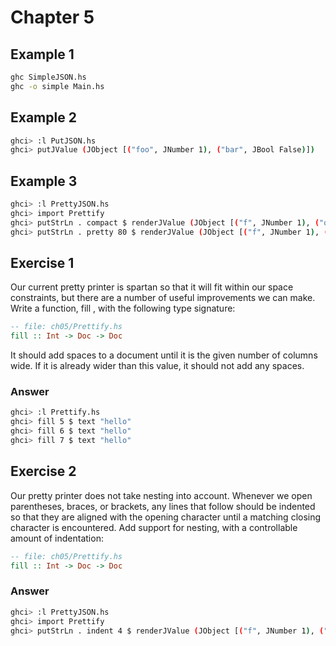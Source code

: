 # Chapter 5

## Example 1

```bash
ghc SimpleJSON.hs
ghc -o simple Main.hs
```

## Example 2

```bash
ghci> :l PutJSON.hs
ghci> putJValue (JObject [("foo", JNumber 1), ("bar", JBool False)])
```

## Example 3

```bash
ghci> :l PrettyJSON.hs
ghci> import Prettify
ghci> putStrLn . compact $ renderJValue (JObject [("f", JNumber 1), ("q", JBool True)])
ghci> putStrLn . pretty 80 $ renderJValue (JObject [("f", JNumber 1), ("q", JBool True)])
```

## Exercise 1

Our current pretty printer is spartan so that it will fit within our space constraints, but there are a number of useful improvements we can make. Write a function, fill , with the following type signature:

```haskell
-- file: ch05/Prettify.hs
fill :: Int -> Doc -> Doc
```

It should add spaces to a document until it is the given number of columns wide. If it is already wider than this value, it should not add any spaces.

### Answer

```bash
ghci> :l Prettify.hs
ghci> fill 5 $ text "hello"
ghci> fill 6 $ text "hello"
ghci> fill 7 $ text "hello"
```

## Exercise 2

Our pretty printer does not take nesting into account. Whenever we open parentheses, braces, or brackets, any lines that follow should be indented so that they are aligned with the opening character until a matching closing character is encountered. Add support for nesting, with a controllable amount of indentation: 

```haskell
-- file: ch05/Prettify.hs
fill :: Int -> Doc -> Doc
```

### Answer

```bash
ghci> :l PrettyJSON.hs
ghci> import Prettify
ghci> putStrLn . indent 4 $ renderJValue (JObject [("f", JNumber 1), ("q", JBool True)])
```